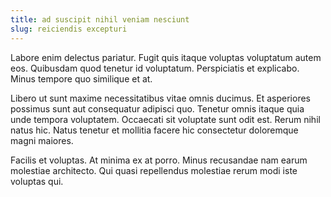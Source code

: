 ```yaml
---
title: ad suscipit nihil veniam nesciunt
slug: reiciendis excepturi
---
```


Labore enim delectus pariatur. Fugit quis itaque voluptas voluptatum autem eos. Quibusdam quod tenetur id voluptatum. Perspiciatis et explicabo. Minus tempore quo similique et at.

Libero ut sunt maxime necessitatibus vitae omnis ducimus. Et asperiores possimus sunt aut consequatur adipisci quo. Tenetur omnis itaque quia unde tempora voluptatem. Occaecati sit voluptate sunt odit est. Rerum nihil natus hic. Natus tenetur et mollitia facere hic consectetur doloremque magni maiores.

Facilis et voluptas. At minima ex at porro. Minus recusandae nam earum molestiae architecto. Qui quasi repellendus molestiae rerum modi iste voluptas qui.
